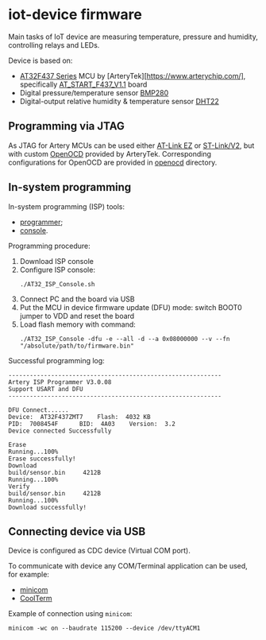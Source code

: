 # iot-device firmware

Main tasks of IoT device are measuring temperature, pressure and humidity, controlling relays and LEDs. 

Device is based on:
* [AT32F437 Series](https://www.arterychip.com/en/product/AT32F437.jsp) MCU by 
  [ArteryTek][https://www.arterychip.com/], specifically [AT_START_F437_V1.1](https://www.arterychip.com/download/AT-START/AT_START_F437_V1.1.zip)
  board
* Digital pressure/temperature sensor [BMP280](https://cdn-shop.adafruit.com/datasheets/BST-BMP280-DS001-11.pdf)
* Digital-output relative humidity & temperature sensor [DHT22](https://www.sparkfun.com/datasheets/Sensors/Temperature/DHT22.pdf)


## Programming via JTAG

As JTAG for Artery MCUs can be used either [AT-Link EZ](https://www.arterychip.com/download/TOOL/UM0004_AT-Link_User_Manual_EN_V2.1.1.pdf) 
or [ST-Link/V2](https://www.st.com/en/development-tools/st-link-v2.html), but with custom  [OpenOCD](https://github.com/ArteryTek/openocd) 
provided by ArteryTek. Corresponding configurations for OpenOCD are provided in [openocd](openocd) directory.


## In-system programming

In-system programming (ISP) tools:
* [programmer](https://www.arterytek.com/download/TOOL/Artery_ISP_Programmer_V2.0.11.zip);
* [console](https://www.arterychip.com/download/TOOL/Artery_ISP_Console_Linux-x86_64_V3.0.08.zip).

Programming procedure:
1. Download ISP console
1. Configure ISP console: 
   ```shell
   ./AT32_ISP_Console.sh
   ```
1. Connect PC and the board via USB
1. Put the MCU in device firmware update (DFU) mode: switch BOOT0 jumper to VDD and reset the board
1. Load flash memory with command:
   ```shell
   ./AT32_ISP_Console -dfu -e --all -d --a 0x08000000 --v --fn "/absolute/path/to/firmware.bin"
   ```

Successful programming log:

```shell
------------------------------------------------------------
Artery ISP Programmer V3.0.08
Support USART and DFU
------------------------------------------------------------

DFU Connect......
Device:  AT32F437ZMT7    Flash:  4032 KB
PID:  7008454F      BID:  4A03    Version:  3.2
Device connected Successfully

Erase
Running...100%
Erase successfully!
Download
build/sensor.bin     4212B
Running...100%
Verify
build/sensor.bin     4212B
Running...100%
Download successfully!
```


## Connecting device via USB

Device is configured as CDC device (Virtual COM port).

To communicate with device any COM/Terminal application can be used, for example:
* [minicom](https://help.ubuntu.com/community/Minicom)
* [CoolTerm](https://freeware.the-meiers.org/)

Example of connection using `minicom`:
```shell
minicom -wc on --baudrate 115200 --device /dev/ttyACM1
```
